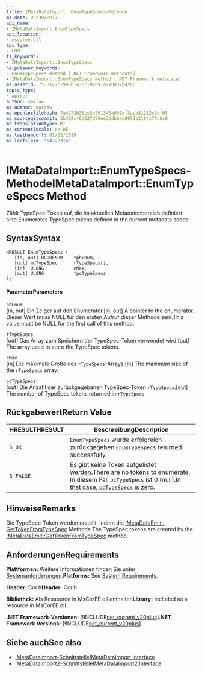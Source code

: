 ```yaml
---
title: IMetaDataImport::EnumTypeSpecs-Methode
ms.date: 03/30/2017
api_name:
- IMetaDataImport.EnumTypeSpecs
api_location:
- mscoree.dll
api_type:
- COM
f1_keywords:
- IMetaDataImport::EnumTypeSpecs
helpviewer_keywords:
- EnumTypeSpecs method [.NET Framework metadata]
- IMetaDataImport::EnumTypeSpecs method [.NET Framework metadata]
ms.assetid: 75331c7b-988b-436c-9eb9-a270d37b4f06
topic_type:
- apiref
author: mairaw
ms.author: mairaw
ms.openlocfilehash: 7a4273b36ce3e761348a091df3acb41212e1df05
ms.sourcegitcommit: 6b308cf6d627d78ee36dbbae8972a310ac7fd6c8
ms.translationtype: MT
ms.contentlocale: de-DE
ms.lasthandoff: 01/23/2019
ms.locfileid: "54722314"
---
```

# <a name="imetadataimportenumtypespecs-method"></a><span data-ttu-id="66b84-102">IMetaDataImport::EnumTypeSpecs-Methode</span><span class="sxs-lookup"><span data-stu-id="66b84-102">IMetaDataImport::EnumTypeSpecs Method</span></span>
<span data-ttu-id="66b84-103">Zählt TypeSpec-Token auf, die im aktuellen Metadatenbereich definiert sind.</span><span class="sxs-lookup"><span data-stu-id="66b84-103">Enumerates TypeSpec tokens defined in the current metadata scope.</span></span>  
  
## <a name="syntax"></a><span data-ttu-id="66b84-104">Syntax</span><span class="sxs-lookup"><span data-stu-id="66b84-104">Syntax</span></span>  
  
```  
HRESULT EnumTypeSpecs (  
   [in, out] HCORENUM    *phEnum,  
   [out] mdTypeSpec      rTypeSpecs[],  
   [in]  ULONG           cMax,  
   [out] ULONG           *pcTypeSpecs  
);  
```  
  
#### <a name="parameters"></a><span data-ttu-id="66b84-105">Parameter</span><span class="sxs-lookup"><span data-stu-id="66b84-105">Parameters</span></span>  
 `phEnum`  
 <span data-ttu-id="66b84-106">[in, out] Ein Zeiger auf den Enumerator.</span><span class="sxs-lookup"><span data-stu-id="66b84-106">[in, out] A pointer to the enumerator.</span></span> <span data-ttu-id="66b84-107">Dieser Wert muss NULL für den ersten Aufruf dieser Methode sein.</span><span class="sxs-lookup"><span data-stu-id="66b84-107">This value must be NULL for the first call of this method.</span></span>  
  
 `rTypeSpecs`  
 <span data-ttu-id="66b84-108">[out] Das Array zum Speichern der TypeSpec-Token verwendet wird.</span><span class="sxs-lookup"><span data-stu-id="66b84-108">[out] The array used to store the TypeSpec tokens.</span></span>  
  
 `cMax`  
 <span data-ttu-id="66b84-109">[in] Die maximale Größe des `rTypeSpecs`-Arrays.</span><span class="sxs-lookup"><span data-stu-id="66b84-109">[in] The maximum size of the `rTypeSpecs` array.</span></span>  
  
 `pcTypeSpecs`  
 <span data-ttu-id="66b84-110">[out] Die Anzahl der zurückgegebenen TypeSpec-Token `rTypeSpecs`.</span><span class="sxs-lookup"><span data-stu-id="66b84-110">[out] The number of TypeSpec tokens returned in `rTypeSpecs`.</span></span>  
  
## <a name="return-value"></a><span data-ttu-id="66b84-111">Rückgabewert</span><span class="sxs-lookup"><span data-stu-id="66b84-111">Return Value</span></span>  
  
|<span data-ttu-id="66b84-112">HRESULT</span><span class="sxs-lookup"><span data-stu-id="66b84-112">HRESULT</span></span>|<span data-ttu-id="66b84-113">Beschreibung</span><span class="sxs-lookup"><span data-stu-id="66b84-113">Description</span></span>|  
|-------------|-----------------|  
|`S_OK`|<span data-ttu-id="66b84-114">`EnumTypeSpecs` wurde erfolgreich zurückgegeben.</span><span class="sxs-lookup"><span data-stu-id="66b84-114">`EnumTypeSpecs` returned successfully.</span></span>|  
|`S_FALSE`|<span data-ttu-id="66b84-115">Es gibt keine Token aufgelistet werden.</span><span class="sxs-lookup"><span data-stu-id="66b84-115">There are no tokens to enumerate.</span></span> <span data-ttu-id="66b84-116">In diesem Fall `pcTypeSpecs` ist 0 (null).</span><span class="sxs-lookup"><span data-stu-id="66b84-116">In that case, `pcTypeSpecs` is zero.</span></span>|  
  
## <a name="remarks"></a><span data-ttu-id="66b84-117">Hinweise</span><span class="sxs-lookup"><span data-stu-id="66b84-117">Remarks</span></span>  
 <span data-ttu-id="66b84-118">Die TypeSpec-Token werden erstellt, indem die [IMetaDataEmit:: GetTokenFromTypeSpec](../../../../docs/framework/unmanaged-api/metadata/imetadataemit-gettokenfromtypespec-method.md) Methode.</span><span class="sxs-lookup"><span data-stu-id="66b84-118">The TypeSpec tokens are created by the [IMetaDataEmit::GetTokenFromTypeSpec](../../../../docs/framework/unmanaged-api/metadata/imetadataemit-gettokenfromtypespec-method.md) method.</span></span>  
  
## <a name="requirements"></a><span data-ttu-id="66b84-119">Anforderungen</span><span class="sxs-lookup"><span data-stu-id="66b84-119">Requirements</span></span>  
 <span data-ttu-id="66b84-120">**Plattformen:** Weitere Informationen finden Sie unter [Systemanforderungen](../../../../docs/framework/get-started/system-requirements.md).</span><span class="sxs-lookup"><span data-stu-id="66b84-120">**Platforms:** See [System Requirements](../../../../docs/framework/get-started/system-requirements.md).</span></span>  
  
 <span data-ttu-id="66b84-121">**Header:** Cor.h</span><span class="sxs-lookup"><span data-stu-id="66b84-121">**Header:** Cor.h</span></span>  
  
 <span data-ttu-id="66b84-122">**Bibliothek:** Als Ressource in MsCorEE.dll enthalten</span><span class="sxs-lookup"><span data-stu-id="66b84-122">**Library:** Included as a resource in MsCorEE.dll</span></span>  
  
 <span data-ttu-id="66b84-123">**.NET Framework-Versionen:** [!INCLUDE[net_current_v20plus](../../../../includes/net-current-v20plus-md.md)]</span><span class="sxs-lookup"><span data-stu-id="66b84-123">**.NET Framework Versions:** [!INCLUDE[net_current_v20plus](../../../../includes/net-current-v20plus-md.md)]</span></span>  
  
## <a name="see-also"></a><span data-ttu-id="66b84-124">Siehe auch</span><span class="sxs-lookup"><span data-stu-id="66b84-124">See also</span></span>
- [<span data-ttu-id="66b84-125">IMetaDataImport-Schnittstelle</span><span class="sxs-lookup"><span data-stu-id="66b84-125">IMetaDataImport Interface</span></span>](../../../../docs/framework/unmanaged-api/metadata/imetadataimport-interface.md)
- [<span data-ttu-id="66b84-126">IMetaDataImport2-Schnittstelle</span><span class="sxs-lookup"><span data-stu-id="66b84-126">IMetaDataImport2 Interface</span></span>](../../../../docs/framework/unmanaged-api/metadata/imetadataimport2-interface.md)
